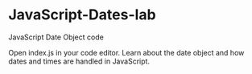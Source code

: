 # JavaScript-Dates-lab
JavaScript Date Object code

Open index.js in your code editor. Learn about the date object and how dates and times are handled in JavaScript. 
